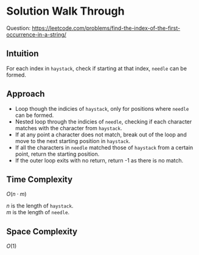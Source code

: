 # Solution Walk Through
Question: https://leetcode.com/problems/find-the-index-of-the-first-occurrence-in-a-string/

## Intuition
For each index in `haystack`, check if starting at that index, `needle` can be formed.

## Approach
- Loop though the indicies of `haystack`, only for positions where `needle` can be formed.
- Nested loop through the indicies of `needle`, checking if each character matches with the character from `haystack`.
- If at any point a character does not match, break out of the loop and move to the next starting position in `haystack`.
- If all the characters in `needle` matched those of `haystack` from a certain point, return the starting position.
- If the outer loop exits with no return, return -1 as there is no match.

## Time Complexity
$O(n \cdot m)$

$n$ is the length of `haystack`. \
$m$ is the length of `needle`.

## Space Complexity
$O(1)$